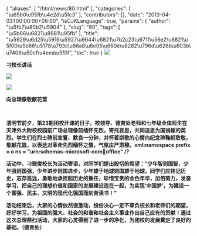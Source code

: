 {
    "aliases": [
        "/html/news/80.html"
    ],
    "categories": [
        "\u65b0\u95fb\u4e2d\u5fc3"
    ],
    "contributors": [],
    "date": "2013-04-03T00:00:00+08:00",
    "isCJKLanguage": true,
    "params": {
        "author": "\u5fb7\u80b2\u5904"
    },
    "slug": "80",
    "tags": [
        "\u5b66\u6821\u8981\u95fb"
    ],
    "title": "\u5929\u6d25\u5916\u5927\u9644\u6821\u7b2c23\u671f\u56e2\u6821\u5f00\u5b66\u5178\u793c\u66a8\u6e05\u660e\u8282\u796d\u626b\u603b\u7406\u50cf\u4eea\u5f0f",
    "toc": true
}
**![](https://cdn.tfls.online/mirror/full/8f9201edcbe4255af1cc1fd99a48d5970e87b209.jpg)**

**刁校长讲话**

**![](https://cdn.tfls.online/mirror/full/cd621a2f844287673f3b36744f31c8f384b923e3.jpg)**

**![](https://cdn.tfls.online/mirror/full/4d964afac3adda520446181fba3946b20d9dd468.jpg)**

**向总理像敬献花篮**

 

**清明节前夕，第23期团校开课的日子，校领导、德育处老师和七年级全体师生在天津外大附校校园前广场总理像前缅怀先烈，寄托哀思，共同追思为国捐躯的英烈。学生们在烈士碑前宣誓、默哀一分钟，并怀着崇敬的心情向纪念碑鞠躬致敬，敬献花篮，以表达对革命先烈缅怀之情，气氛庄严肃穆。xml:namespace prefix = o ns = "urn:schemas-microsoft-com:office:office" /?**

**活动中，刁雅俊校长为活动寄语，对同学们提出殷切的希望：“少年智则国智，少年强则国强，少年进步则国进步，少年雄于地球则国雄于地球。同学们应铭记历史，志存高远，勇敢地承担起历史的重任，珍惜宝贵的金色年华，加倍努力，发奋学习，把自己的理想价值和国家的发展建设连在一起，为实现‘中国梦’，为建设一个富强、民主、文明的现代化强国而刻苦读书！”**

**活动结束后，大家的心情依然很激动，纷纷决心一定不辜负校长和老师们的期望，好好学习，为祖国的强大、社会的和谐和社会主义事业作出自己应有的贡献！通过这次总理祭扫活动，大家的心灵得到了进一步的净化，为团校的发展奠定了良好的基础。（德育处）**


